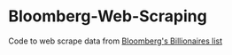 # Bloomberg-Web-Scraping
Code to web scrape data from [Bloomberg's Billionaires list](https://www.bloomberg.com/billionaires/)
